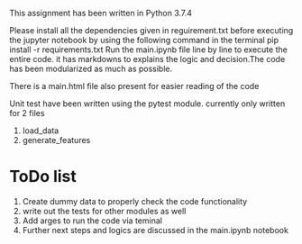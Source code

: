 This assignment has been written in Python 3.7.4

Please install all the dependencies given in reguirement.txt before executing the jupyter notebook by using the following command in the terminal
pip install -r requirements.txt
Run the main.ipynb file line by line to execute the entire code. it has markdowns to explains the logic and decision.The code has been modularized as much as possible.

There is a main.html file also present for easier reading of the code

Unit test have been written using the pytest module. currently only written for 2 files
1. load_data
2. generate_features

# ToDo list
1. Create dummy data to properly check the code functionality
2. write out the tests for other modules as well
3. Add arges to run the code via teminal
4. Further next steps and logics are discussed in the main.ipynb notebook